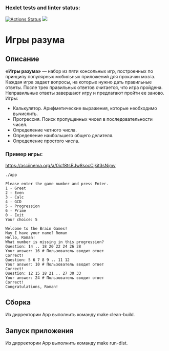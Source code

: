 ### Hexlet tests and linter status:
[![Actions Status](https://github.com/GrandVandal/java-project-61/workflows/hexlet-check/badge.svg)](https://github.com/GrandVandal/java-project-61/actions)
<a href="https://codeclimate.com/github/GrandVandal/java-project-61/maintainability"><img src="https://api.codeclimate.com/v1/badges/c9fdf32a23fc97772f12/maintainability" /></a>
# Игры разума

## Описание

**«Игры разума»** — набор из пяти консольных игр, построенных по принципу популярных мобильных приложений для прокачки мозга. Каждая игра задает вопросы, на которые нужно дать правильные ответы. После трех правильных ответов считается, что игра пройдена. Неправильные ответы завершают игру и предлагают пройти ее заново. Игры:

* Калькулятор. Арифметические выражения, которые необходимо вычислить.  
* Прогрессия. Поиск пропущенных чисел в последовательности чисел.  
* Определение четного числа.  
* Определение наибольшего общего делителя.  
* Определение простого числа.  

### Пример игры:
https://asciinema.org/a/0icf8tsBJw8socCjkit3sNjmv
```
./app

Please enter the game number and press Enter.
1 - Greet
2 - Even
3 - Calc
4 - GCD
5 - Progression
6 - Prime
0 - Exit
Your choice: 5

Welcome to the Brain Games!
May I have your name? Roman
Hello, Roman!
What number is missing in this progression?
Question: 14 .. 18 20 22 24 26 28
Your answer: 16 # Пользователь вводит ответ
Correct!
Question: 5 6 7 8 9 .. 11 12
Your answer: 10 # Пользователь вводит ответ
Correct!
Question: 12 15 18 21 .. 27 30 33
Your answer: 24 # Пользователь вводит ответ
Correct!
Congratulations, Roman!
```

## Сборка

Из дирректории App выполнить команду make clean-build.

## Запуск приложения

Из дирректории App выполнить команду make run-dist.
